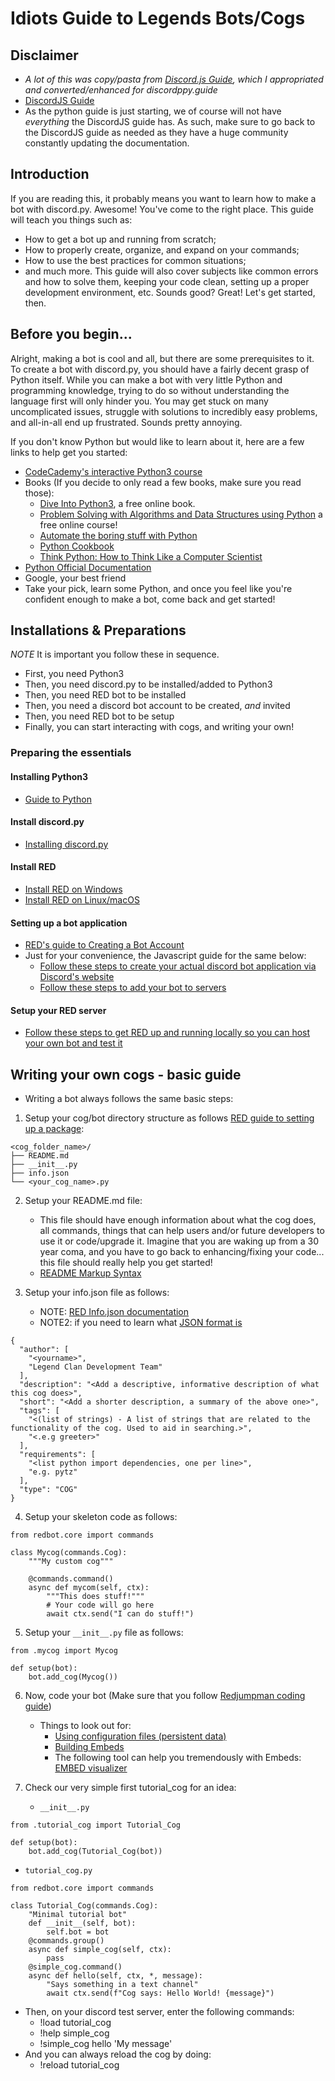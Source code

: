 # Idiots Guide to Legends Bots/Cogs
## Disclaimer
- *A lot of this was copy/pasta from [Discord.js Guide](https://discordjs.guide/), which I appropriated and converted/enhanced for discordppy.guide*
- [DiscordJS Guide](https://github.com/discordjs/guide)
- As the python guide is just starting, we of course will not have *everything* the DiscordJS guide has.  As such, make sure to go back to the DiscordJS guide as needed as they have a huge community constantly updating the documentation.

## Introduction
If you are reading this, it probably means you want to learn how to make a bot with discord.py. Awesome! You've come to the right place. This guide will teach you things such as:

- How to get a bot up and running from scratch;
- How to properly create, organize, and expand on your commands;
- How to use the best practices for common situations;
- and much more.
This guide will also cover subjects like common errors and how to solve them, keeping your code clean, setting up a proper development environment, etc. Sounds good? Great! Let's get started, then.

## Before you begin...
Alright, making a bot is cool and all, but there are some prerequisites to it. To create a bot with discord.py, you should have a fairly decent grasp of Python itself. While you can make a bot with very little Python and programming knowledge, trying to do so without understanding the language first will only hinder you. You may get stuck on many uncomplicated issues, struggle with solutions to incredibly easy problems, and all-in-all end up frustrated. Sounds pretty annoying.

If you don't know Python but would like to learn about it, here are a few links to help get you started:

- [CodeCademy's interactive Python3 course](https://www.codecademy.com/learn/learn-python-3)
- Books (If you decide to only read a few books, make sure you read those):
  - [Dive Into Python3](https://diveintopython3.net/), a free online book.
  - [Problem Solving with Algorithms and Data Structures using Python](https://runestone.academy/runestone/books/published/pythonds/index.html) a free online course!
  - [Automate the boring stuff with Python](https://automatetheboringstuff.com/)
  - [Python Cookbook](http://shop.oreilly.com/product/0636920027072.do)
  - [Think Python: How to Think Like a Computer Scientist](http://greenteapress.com/thinkpython/html/index.html)
- [Python Official Documentation](https://docs.python.org/3/)
- Google, your best friend
- Take your pick, learn some Python, and once you feel like you're confident enough to make a bot, come back and get started!

## Installations & Preparations
*NOTE* It is important you follow these in sequence.
- First, you need Python3
- Then, you need discord.py to be installed/added to Python3
- Then, you need RED bot to be installed
- Then, you need a discord bot account to be created, *and* invited
- Then, you need RED bot to be setup
- Finally, you can start interacting with cogs, and writing your own!

### Preparing the essentials
#### Installing Python3
- [Guide to Python](https://docs.python-guide.org/)

#### Install discord.py
- [Installing discord.py](https://discordpy.readthedocs.io/en/latest/intro.html)

#### Install RED
- [Install RED on Windows](https://docs.discord.red/en/stable/install_windows.html) 
- [Install RED on Linux/macOS](https://docs.discord.red/en/stable/install_linux_mac.html)

#### Setting up a bot application
- [RED's guide to Creating a Bot Account](https://discordpy.readthedocs.io/en/v1.3.3/discord.html#creating-a-bot-account)
- Just for your convenience, the Javascript guide for the same below:
  - [Follow these steps to create your actual discord bot application via Discord's website](https://discordjs.guide/preparations/setting-up-a-bot-application.html#creating-your-bot)
  - [Follow these steps to add your bot to servers](https://discordjs.guide/preparations/adding-your-bot-to-servers.html#bot-invite-links)

#### Setup your RED server
- [Follow these steps to get RED up and running locally so you can host your own bot and test it](https://docs.discord.red/en/stable/getting_started.html)

## Writing your own cogs - basic guide
- Writing a bot always follows the same basic steps:
1. Setup your cog/bot directory structure as follows [RED guide to setting up a package](https://docs.discord.red/en/3.1.8/guide_cog_creation.html?highlight=__init__.py#setting-up-a-package):
```
<cog_folder_name>/
├── README.md
├── __init__.py
├── info.json
└── <your_cog_name>.py
```
2. Setup your README.md file:
   - This file should have enough information about what the cog does, all commands, things that can help users and/or future developers to use it or code/upgrade it. Imagine that you are waking up from a 30 year coma, and you have to go back to enhancing/fixing your code... this file should really help you get started!
   - [README Markup Syntax](https://help.github.com/en/github/writing-on-github/basic-writing-and-formatting-syntax)

3. Setup your info.json file as follows:
   - NOTE: [RED Info.json documentation](https://docs.discord.red/en/3.1.8/framework_downloader.html)
   - NOTE2: if you need to learn what [JSON format is](https://www.tutorialspoint.com/json/index.htm)
```
{
  "author": [
    "<yourname>",
    "Legend Clan Development Team"
  ],
  "description": "<Add a descriptive, informative description of what this cog does>",
  "short": "<Add a shorter description, a summary of the above one>",
  "tags": [
    "<(list of strings) - A list of strings that are related to the functionality of the cog. Used to aid in searching.>",
    "<.e.g greeter>"
  ],
  "requirements": [
    "<list python import dependencies, one per line>",
    "e.g. pytz"
  ],
  "type": "COG"
}
```

4. Setup your skeleton code  as follows:
```
from redbot.core import commands

class Mycog(commands.Cog):
    """My custom cog"""

    @commands.command()
    async def mycom(self, ctx):
        """This does stuff!"""
        # Your code will go here
        await ctx.send("I can do stuff!")
```

5. Setup your ```__init__.py``` file as follows:
```
from .mycog import Mycog

def setup(bot):
    bot.add_cog(Mycog())
```

6. Now, code your bot (Make sure that you follow [Redjumpman coding guide](https://github.com/Redjumpman/Jumper-Plugins/wiki/Red-Coding-Guide-V3))
   - Things to look out for:
     - [Using configuration files (persistent data)](https://docs.discord.red/en/latest/framework_config.html#redbot.core.config.Config.register_global)
     - [Building Embeds](https://github.com/AnIdiotsGuide/discordjs-bot-guide/blob/master/first-bot/using-embeds-in-messages.md)
     - The following tool can help you tremendously with Embeds: [EMBED visualizer](https://leovoel.github.io/embed-visualizer/)

7. Check our very simple first tutorial_cog for an idea:
   - ```__init__.py```
```
from .tutorial_cog import Tutorial_Cog

def setup(bot):
    bot.add_cog(Tutorial_Cog(bot))
```
   - ```tutorial_cog.py```
```
from redbot.core import commands

class Tutorial_Cog(commands.Cog):
    "Minimal tutorial bot"
    def __init__(self, bot):
        self.bot = bot
    @commands.group()
    async def simple_cog(self, ctx):
        pass
    @simple_cog.command()
    async def hello(self, ctx, *, message):
        "Says something in a text channel"
        await ctx.send(f"Cog says: Hello World! {message}")
```
   - Then, on your discord test server, enter the following commands:
     - !load tutorial_cog
     - !help simple_cog
     - !simple_cog hello 'My message'   
   - And you can always reload the cog by doing:
     - !reload tutorial_cog
